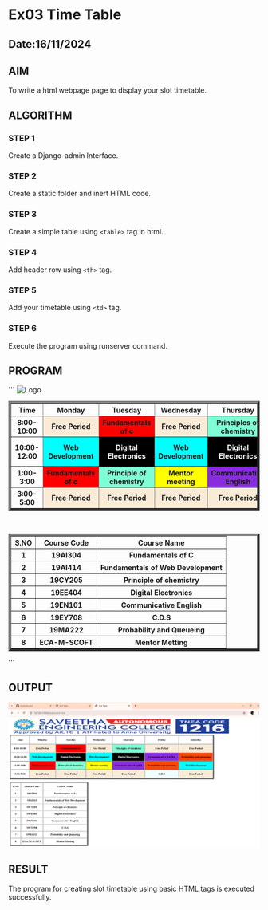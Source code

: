 # Ex03 Time Table
## Date:16/11/2024

## AIM
To write a html webpage page to display your slot timetable.

## ALGORITHM
### STEP 1
Create a Django-admin Interface.

### STEP 2
Create a static folder and inert HTML code.

### STEP 3
Create a simple table using ```<table>``` tag in html.

### STEP 4
Add header row using ```<th>``` tag.

### STEP 5
Add your timetable using ```<td>``` tag.

### STEP 6
Execute the program using runserver command.

## PROGRAM
'''<html>
    <head>
        <title>Slot Table</title>
    </head>
    <body>
        <img src="logo.png" alt="Logo" style="width: 1350; height: 100;"><br>
        <table border="5" align="centre" cellpadding="15" >
        <tr><th>Time</th><th>Monday</th><th>Tuesday</th><th>Wednesday</th><th>Thursday</th><th>Friday</th><th>Saturday</th>
        </tr><tr><th>8:00-10:00</th><th style="background-color: antiquewhite;">Free Period</th><th style="background-color: red;">Fundamentals of c</th><th style="background-color: antiquewhite;">Free Period</th><th style="background-color: aquamarine;">Principles of chemistry</th><th style="background-color: antiquewhite;">Free Period</th><th style="background-color: antiquewhite;">Free Period</th></tr>
        <tr><th>10:00-12:00</th><th style="background-color: aqua;">Web Development</th><th style="background-color: black; color: white;">Digital Electronics</th><th style="background-color: aqua;">Web Development</th><th style="background-color: black; color: white;">Digital Electronics</th><th style="background-color: blueviolet;">Communicative English</th><th style="background-color: orangered;">Probability and queueing</th></tr>
        <tr><th>1:00-3:00</th><th style="background-color: red;">Fundamentals of c</th><th style="background-color: aquamarine;">Principle of chemistry</th><th style="background-color: yellow;">Mentor meeting</th><th style="background-color: blueviolet;">Communicative English</th><th style="background-color: orangered;">Probability and queueing</th><th style="background-color: aqua;">Web Development</th></tr>
        <tr><th>3:00-5:00</th><th style="background-color: antiquewhite;">Free Period</th><th style="background-color: antiquewhite;">Free Period</th><th Style="background-color: antiquewhite;">Free Period</th><th style="background-color: antiquewhite;">Free Period</th><th style="background-color: azure;">C.D.S</th><th style="background-color: antiquewhite;">Free Period</th></tr>
        </tr>
        </table>
        <br>
        <table border="5" cellpadding="10" style="align-items: center;">
            <tr><th>S.NO</th><th>Course Code</th><th>Course Name</th></tr>
            <tr><th>1</th><th>19AI304</th><th>Fundamentals of C</th></tr>
            <tr><th>2</th><th>19AI414</th><th>Fundamentals of Web Development</th></tr>
            <tr><th>3</th><th>19CY205</th><th>Principle of chemistry</th></tr>
            <tr><th>4</th><th>19EE404</th><th>Digital Electronics</th></tr>
            <tr><th>5</th><th>19EN101</th><th>Communicative English</th></tr>
            <tr><th>6</th><th>19EY708</th><th>C.D.S</th></tr>
            <tr><th>7</th><th>19MA222</th><th>Probability and Queueing</th></tr>
            <tr><th>8</th><th>ECA-M-SCOFT</th><th>Mentor Metting</th></tr>
        </table>
    </body>
</html>'''


## OUTPUT
![alt text](<Screenshot 2024-11-16 172253.png>)


## RESULT
The program for creating slot timetable using basic HTML tags is executed successfully.
